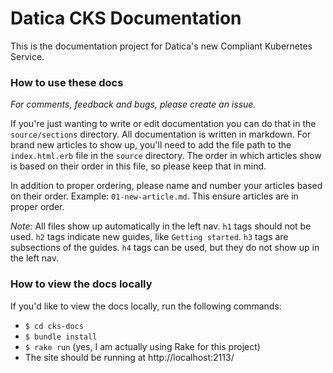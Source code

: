 # Datica CKS Documentation

This is the documentation project for Datica's new Compliant Kubernetes Service.

### How to use these docs

*For comments, feedback and bugs, please create an issue.*

If you're just wanting to write or edit documentation you can do that in the `source/sections` directory. All documentation is written in markdown. For brand new articles to show up, you'll need to add the file path to the `index.html.erb` file in the `source` directory. The order in which articles show is based on their order in this file, so please keep that in mind.

In addition to proper ordering, please name and number your articles based on their order. Example: `01-new-article.md`. This ensure articles are in proper order.

*Note:* All files show up automatically in the left nav. `h1` tags should not be used. `h2` tags indicate new guides, like `Getting started`. `h3` tags are subsections of the guides. `h4` tags can be used, but they do not show up in the left nav.

### How to view the docs locally

If you'd like to view the docs locally, run the following commands:

- `$ cd cks-docs`
- `$ bundle install`
- `$ rake run` (yes, I am actually using Rake for this project)
- The site should be running at http://localhost:2113/
